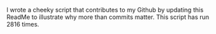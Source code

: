 I wrote a cheeky script that contributes to my Github by updating this ReadMe to illustrate why more than commits matter. This script has run 2816 times.